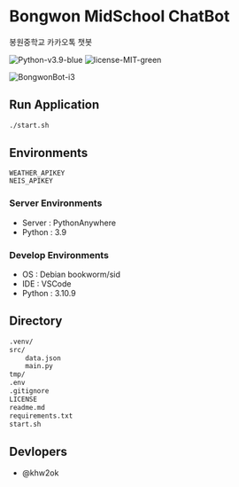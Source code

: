 # Bongwon MidSchool ChatBot
봉원중학교 카카오톡 챗봇

![Python-v3.9-blue](https://img.shields.io/badge/Python-v3.9-blue)
![license-MIT-green](https://img.shields.io/badge/license-MIT-green)

![BongwonBot-i3](http://k.kakaocdn.net/dn/ds0nK1/btrUaWdasAt/D1iD2fvKXYYJNVBm0tjZiK/img_xl.jpg)

## Run Application
```bash
./start.sh
```

## Environments
```
WEATHER_APIKEY
NEIS_APIKEY
```

### Server Environments
- Server    : PythonAnywhere
- Python    : 3.9

### Develop Environments
- OS        : Debian bookworm/sid
- IDE       : VSCode
- Python    : 3.10.9

## Directory
```bash
.venv/
src/
    data.json
    main.py
tmp/
.env
.gitignore
LICENSE
readme.md
requirements.txt
start.sh
```

## Devlopers
- @khw2ok
